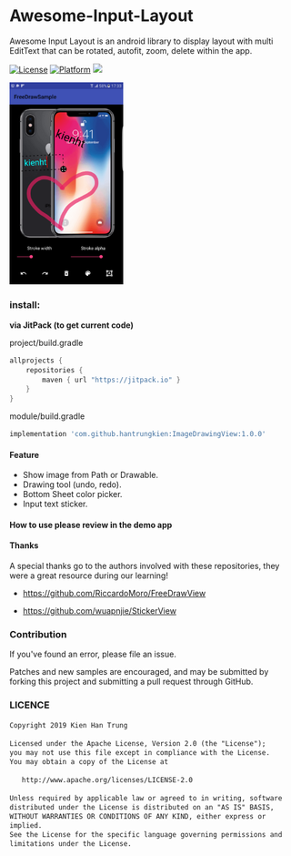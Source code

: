# Awesome-Input-Layout
Awesome Input Layout is an android library to display layout with multi EditText that can be rotated, autofit, zoom, delete within the app.

[![License](https://img.shields.io/badge/License-Apache%202.0-blue.svg)](https://opensource.org/licenses/Apache-2.0)
[![Platform](https://img.shields.io/badge/platform-android-green.svg)](http://developer.android.com/index.html)
[![](https://jitpack.io/v/hantrungkien/ImageDrawingView.svg)](https://jitpack.io/#hantrungkien/ImageDrawingView)

<a><img src="./image/device-2019-10-29-173334.png" width="200"></a>

### install:

**via JitPack (to get current code)**

project/build.gradle
````gradle
allprojects {
    repositories {
        maven { url "https://jitpack.io" }
    }
}
````
module/build.gradle
````gradle
implementation 'com.github.hantrungkien:ImageDrawingView:1.0.0'
````

#### Feature

* Show image from Path or Drawable.
* Drawing tool (undo, redo).
* Bottom Sheet color picker.
* Input text sticker.

#### How to use please review in the demo app

#### Thanks

A special thanks go to the authors involved with these repositories, they were a great resource during our learning!

* https://github.com/RiccardoMoro/FreeDrawView

* https://github.com/wuapnjie/StickerView

### Contribution

If you've found an error, please file an issue.

Patches and new samples are encouraged, and may be submitted by forking this project and submitting a pull request through GitHub.


### LICENCE

    Copyright 2019 Kien Han Trung

    Licensed under the Apache License, Version 2.0 (the "License");
    you may not use this file except in compliance with the License.
    You may obtain a copy of the License at

       http://www.apache.org/licenses/LICENSE-2.0

    Unless required by applicable law or agreed to in writing, software
    distributed under the License is distributed on an "AS IS" BASIS,
    WITHOUT WARRANTIES OR CONDITIONS OF ANY KIND, either express or implied.
    See the License for the specific language governing permissions and
    limitations under the License.
